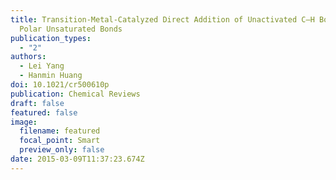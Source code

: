 ```yaml
---
title: Transition-Metal-Catalyzed Direct Addition of Unactivated C–H Bonds to
  Polar Unsaturated Bonds
publication_types:
  - "2"
authors:
  - Lei Yang
  - Hanmin Huang
doi: 10.1021/cr500610p
publication: Chemical Reviews
draft: false
featured: false
image:
  filename: featured
  focal_point: Smart
  preview_only: false
date: 2015-03-09T11:37:23.674Z
---
```

